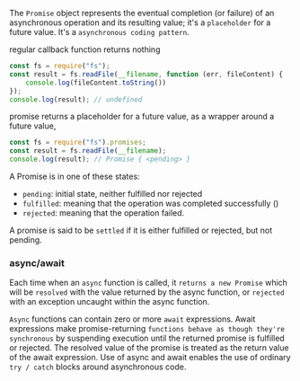 The `Promise` object represents the eventual completion (or failure) of an asynchronous operation and its resulting value; it's a `placeholder` for a future value. It's a `asynchronous coding pattern`.

regular callback function returns nothing
```js
const fs = require("fs");
const result = fs.readFile(__filename, function (err, fileContent) {
    console.log(fileContent.toString())
});
console.log(result); // undefined
```

promise returns a placeholder for a future value, as a wrapper around a future value, 
```js
const fs = require("fs").promises;
const result = fs.readFile(__filename);
console.log(result); // Promise { <pending> }
```

A Promise is in one of these states:
- `pending`: initial state, neither fulfilled nor rejected
- `fulfilled`: meaning that the operation was completed successfully ()
- `rejected`: meaning that the operation failed.

A promise is said to be `settled` if it is either fulfilled or rejected, but not pending.



### async/await
Each time when an `async` function is called, it `returns a new Promise` which will be `resolved` with the value returned by the async function, or `rejected` with an exception uncaught within the async function.

`Async` functions can contain zero or more `await` expressions. Await expressions make promise-returning `functions behave as though they're synchronous` by suspending execution until the returned promise is fulfilled or rejected. The resolved value of the promise is treated as the return value of the await expression. Use of async and await enables the use of ordinary `try / catch` blocks around asynchronous code.
